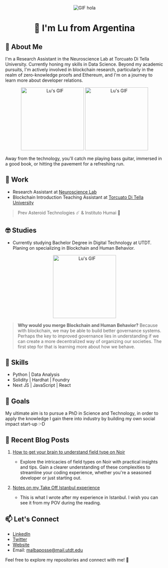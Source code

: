 <div align="center">
  
![GIF hola](https://media.giphy.com/media/Niyk3I37xmdLU1HL8t/giphy.gif)

# 👋 I'm Lu from Argentina
</div>

## 🤍 About Me
I'm a Research Assistant in the Neuroscience Lab at Torcuato Di Tella University. Currently honing my skills in Data Science. Beyond my academic pursuits, I'm actively involved in blockchain research, particularly in the realm of zero-knowledge proofs and Ethereum, and I'm on a journey to learn more about developer relations.
<div align="center">
  
  <img src="https://media.giphy.com/media/WFZvB7VIXBgiz3oDXE/giphy.gif" alt="Lu's GIF" width="200" height="200">
   <img src="https://media.giphy.com/media/Ac3PHp7eMsekcXJIO4/giphy.gif" alt="Lu's GIF" width="200" height="200">

</div>

Away from the technology, you'll catch me playing bass guitar, immersed in a good book, or hitting the pavement for a refreshing run.

## 💼 Work
- Research Assistant at [Neuroscience Lab](https://www.utdt.edu/ver_contenido.php?id_contenido=10518&id_item_menu=20132)
- Blockchain Introduction Teaching Assistant at [Torcuato Di Tella University](https://www.utdt.edu/)
> Prev Asteroid Technologies ☄️ & Instituto Humai 🤖

## 🤓 Studies
- Currently studying Bachelor Degree in Digital Technology at UTDT. Planing on specializing in Blockchain and Human Behavior.

<div align="center">
  
  <img src="https://media.giphy.com/media/LAQjnA0oSEQ42YOmkm/giphy.gif" alt="Lu's GIF" width="200" height="200">

</div>

> **Why would you merge Blockchain and Human Behavior?** Because with blockchain, we may be able to build better governance systems. Perhaps the key to improved governance lies in understanding if we can create a more decentralized way of organizing our societies. The first step for that is learning more about how we behave.

## 🚀 Skills
- Python | Data Analysis
- Solidity | Hardhat | Foundry
- Next JS | JavaScript | React

## 🌱 Goals
My ultimate aim is to pursue a PhD in Science and Technology, in order to apply the knowledge I gain there into industry by building my own social impact start-up :-D

## 📝 Recent Blog Posts
1. [How to get your brain to understand field type on Noir](https://dev.to/luzalbaposse404/how-to-get-your-brain-to-understand-field-type-on-noir-akn)
   - Explore the intricacies of field types on Noir with practical insights and tips. Gain a clearer understanding of these complexities to streamline your coding experience, whether you're a seasoned developer or just starting out.

2. [Notes on my Take Off Istanbul experience](https://medium.com/@luzalbaposse/notes-on-my-take-off-istanbul-experience-dfa58b07b085)
   - This is what I wrote after my experience in Istanbul. I wish you can see it from my POV during the reading.

## 📫 Let's Connect
- [LinkedIn](https://www.linkedin.com/in/luzalbaposse/)
- [Twitter](https://twitter.com/luzalbaposse)
- [Website](https://luzalbaposse.xyz)
- Email: malbaposse@mail.utdt.edu

Feel free to explore my repositories and connect with me! 🌟
